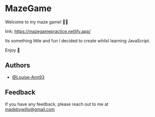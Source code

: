 # MazeGame

Welcome to my maze game! 👏🏻

link; https://mazegamepractice.netlify.app/

Its something little and fun I decided to create whilst learning JavaScript.

Enjoy 🎉

## Authors

- [@Louise-Ann93](https://github.com/Louise-Ann93/)

## Feedback

If you have any feedback, please reach out to me at madebywillo@gmail.com
